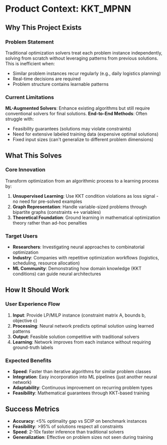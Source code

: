 # Product Context: KKT_MPNN

## Why This Project Exists

### Problem Statement
Traditional optimization solvers treat each problem instance independently, solving from scratch without leveraging patterns from previous solutions. This is inefficient when:
- Similar problem instances recur regularly (e.g., daily logistics planning)
- Real-time decisions are required
- Problem structure contains learnable patterns

### Current Limitations
**ML-Augmented Solvers**: Enhance existing algorithms but still require conventional solvers for final solutions.
**End-to-End Methods**: Often struggle with:
- Feasibility guarantees (solutions may violate constraints)
- Need for extensive labeled training data (expensive optimal solutions)
- Fixed input sizes (can't generalize to different problem dimensions)

## What This Solves

### Core Innovation
Transform optimization from an algorithmic process to a learning process by:
1. **Unsupervised Learning**: Use KKT condition violations as loss signal - no need for pre-solved examples
2. **Graph Representation**: Handle variable-sized problems through bipartite graphs (constraints ↔ variables)
3. **Theoretical Foundation**: Ground learning in mathematical optimization theory rather than ad-hoc penalties

### Target Users
- **Researchers**: Investigating neural approaches to combinatorial optimization
- **Industry**: Companies with repetitive optimization workflows (logistics, scheduling, resource allocation)
- **ML Community**: Demonstrating how domain knowledge (KKT conditions) can guide neural architectures

## How It Should Work

### User Experience Flow
1. **Input**: Provide LP/MILP instance (constraint matrix A, bounds b, objective c)
2. **Processing**: Neural network predicts optimal solution using learned patterns
3. **Output**: Feasible solution competitive with traditional solvers
4. **Learning**: Network improves from each instance without requiring ground-truth labels

### Expected Benefits
- **Speed**: Faster than iterative algorithms for similar problem classes
- **Integration**: Easy incorporation into ML pipelines (just another neural network)
- **Adaptability**: Continuous improvement on recurring problem types
- **Feasibility**: Mathematical guarantees through KKT-based training

## Success Metrics
- **Accuracy**: <5% optimality gap vs SCIP on benchmark instances
- **Feasibility**: >95% of solutions respect all constraints
- **Speed**: 2-10x faster inference than traditional solvers
- **Generalization**: Effective on problem sizes not seen during training
